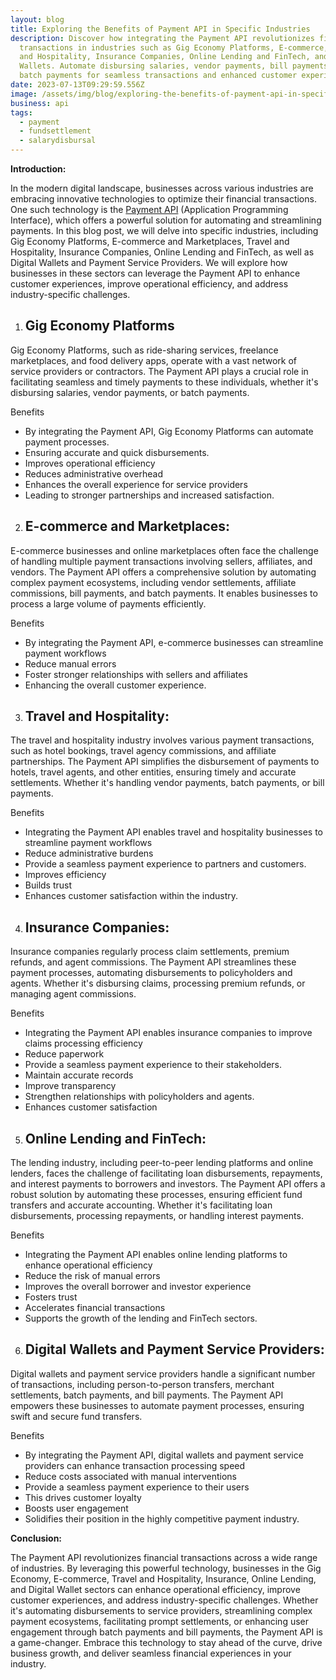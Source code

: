 ```yaml
---
layout: blog
title: Exploring the Benefits of Payment API in Specific Industries
description: Discover how integrating the Payment API revolutionizes financial
  transactions in industries such as Gig Economy Platforms, E-commerce, Travel
  and Hospitality, Insurance Companies, Online Lending and FinTech, and Digital
  Wallets. Automate disbursing salaries, vendor payments, bill payments, and
  batch payments for seamless transactions and enhanced customer experiences.
date: 2023-07-13T09:29:59.556Z
image: /assets/img/blog/exploring-the-benefits-of-payment-api-in-specific-industries-5-.png
business: api
tags:
  - payment
  - fundsettlement
  - salarydisbursal
---
```

<!--StartFragment-->

**Introduction:**

In the modern digital landscape, businesses across various industries are embracing innovative technologies to optimize their financial transactions. One such technology is the [Payment API](https://eko.in/developers/eps/fund-settlement-api) (Application Programming Interface), which offers a powerful solution for automating and streamlining payments. In this blog post, we will delve into specific industries, including Gig Economy Platforms, E-commerce and Marketplaces, Travel and Hospitality, Insurance Companies, Online Lending and FinTech, as well as Digital Wallets and Payment Service Providers. We will explore how businesses in these sectors can leverage the Payment API to enhance customer experiences, improve operational efficiency, and address industry-specific challenges.

1. ## **Gig Economy Platforms**

Gig Economy Platforms, such as ride-sharing services, freelance marketplaces, and food delivery apps, operate with a vast network of service providers or contractors. The Payment API plays a crucial role in facilitating seamless and timely payments to these individuals, whether it's disbursing salaries, vendor payments, or batch payments. 

Benefits

* By integrating the Payment API, Gig Economy Platforms can automate payment processes.
* Ensuring accurate and quick disbursements.
* Improves operational efficiency
* Reduces administrative overhead
* Enhances the overall experience for service providers
* Leading to stronger partnerships and increased satisfaction.

2. ## **E-commerce and Marketplaces:**

E-commerce businesses and online marketplaces often face the challenge of handling multiple payment transactions involving sellers, affiliates, and vendors. The Payment API offers a comprehensive solution by automating complex payment ecosystems, including vendor settlements, affiliate commissions, bill payments, and batch payments. It enables businesses to process a large volume of payments efficiently.

Benefits

* By integrating the Payment API, e-commerce businesses can streamline payment workflows
* Reduce manual errors
* Foster stronger relationships with sellers and affiliates
* Enhancing the overall customer experience.

3. ## **Travel and Hospitality:**

The travel and hospitality industry involves various payment transactions, such as hotel bookings, travel agency commissions, and affiliate partnerships. The Payment API simplifies the disbursement of payments to hotels, travel agents, and other entities, ensuring timely and accurate settlements. Whether it's handling vendor payments, batch payments, or bill payments.

Benefits

* Integrating the Payment API enables travel and hospitality businesses to streamline payment workflows
* Reduce administrative burdens
* Provide a seamless payment experience to partners and customers.
* Improves efficiency
* Builds trust
* Enhances customer satisfaction within the industry.

4. ## **Insurance Companies:**

Insurance companies regularly process claim settlements, premium refunds, and agent commissions. The Payment API streamlines these payment processes, automating disbursements to policyholders and agents. Whether it's disbursing claims, processing premium refunds, or managing agent commissions.

Benefits

* Integrating the Payment API enables insurance companies to improve claims processing efficiency
* Reduce paperwork
* Provide a seamless payment experience to their stakeholders.
* Maintain accurate records
* Improve transparency 
* Strengthen relationships with policyholders and agents.
* Enhances customer satisfaction

5. ## **Online Lending and FinTech:**

The lending industry, including peer-to-peer lending platforms and online lenders, faces the challenge of facilitating loan disbursements, repayments, and interest payments to borrowers and investors. The Payment API offers a robust solution by automating these processes, ensuring efficient fund transfers and accurate accounting. Whether it's facilitating loan disbursements, processing repayments, or handling interest payments.

Benefits

* Integrating the Payment API enables online lending platforms to enhance operational efficiency
* Reduce the risk of manual errors
* Improves the overall borrower and investor experience
* Fosters trust
* Accelerates financial transactions
* Supports the growth of the lending and FinTech sectors.

6. ## **Digital Wallets and Payment Service Providers:**

Digital wallets and payment service providers handle a significant number of transactions, including person-to-person transfers, merchant settlements, batch payments, and bill payments. The Payment API empowers these businesses to automate payment processes, ensuring swift and secure fund transfers. 

Benefits

* By integrating the Payment API, digital wallets and payment service providers can enhance transaction processing speed
* Reduce costs associated with manual interventions
* Provide a seamless payment experience to their users
* This drives customer loyalty
* Boosts user engagement
* Solidifies their position in the highly competitive payment industry.

**Conclusion:**

The Payment API revolutionizes financial transactions across a wide range of industries. By leveraging this powerful technology, businesses in the Gig Economy, E-commerce, Travel and Hospitality, Insurance, Online Lending, and Digital Wallet sectors can enhance operational efficiency, improve customer experiences, and address industry-specific challenges. Whether it's automating disbursements to service providers, streamlining complex payment ecosystems, facilitating prompt settlements, or enhancing user engagement through batch payments and bill payments, the Payment API is a game-changer. Embrace this technology to stay ahead of the curve, drive business growth, and deliver seamless financial experiences in your industry.

<!--EndFragment-->